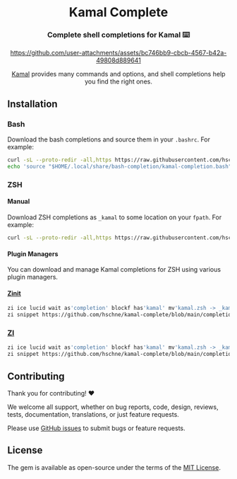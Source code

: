 <div align="center">

# Kamal Complete

### Complete shell completions for Kamal ⌨️

https://github.com/user-attachments/assets/bc746bb9-cbcb-4567-b42a-49808d889641

 [Kamal](https://kamal-deploy.org/) provides many commands and options, and shell completions help you find the right ones.

</div>

## Installation

### Bash

Download the bash completions and source them in your `.bashrc`. For example:

```bash
curl -sL --proto-redir -all,https https://raw.githubusercontent.com/hschne/kamal-complete/refs/heads/main/completions/kamal.bash > ~/.local/share/bash-completion/kamal-completion.bash
echo 'source "$HOME/.local/share/bash-completion/kamal-completion.bash"' >> $HOME/.bashrc
```

### ZSH

#### Manual

Download ZSH completions as `_kamal` to some location on your `fpath`. For example:

```bash
curl -sL --proto-redir -all,https https://raw.githubusercontent.com/hschne/kamal-complete/refs/heads/main/completions/kamal.zsh > ~/.local/share/zsh-completion/_kamal
```

#### Plugin Managers

You can download and manage Kamal completions for ZSH using various plugin managers.

#### [Zinit](https://github.com/zdharma-continuum/zinit)

```zsh
zi ice lucid wait as'completion' blockf has'kamal' mv'kamal.zsh -> _kamal'
zi snippet https://github.com/hschne/kamal-complete/blob/main/completions/kamal.zsh
```

### [ZI](https://wiki.zshell.dev/)

```zsh
zi ice lucid wait as'completion' blockf has'kamal' mv'kamal.zsh -> _kamal'
zi snippet https://github.com/hschne/kamal-complete/blob/main/completions/kamal.zsh
```

## Contributing

Thank you for contributing! :heart:

We welcome all support, whether on bug reports, code, design, reviews, tests, documentation, translations, or just feature requests.

Please use [GitHub issues](https://github.com/hschne/kamal-complete/issues) to submit bugs or feature requests.

## License

The gem is available as open-source under the terms of the [MIT License](https://opensource.org/licenses/MIT).
